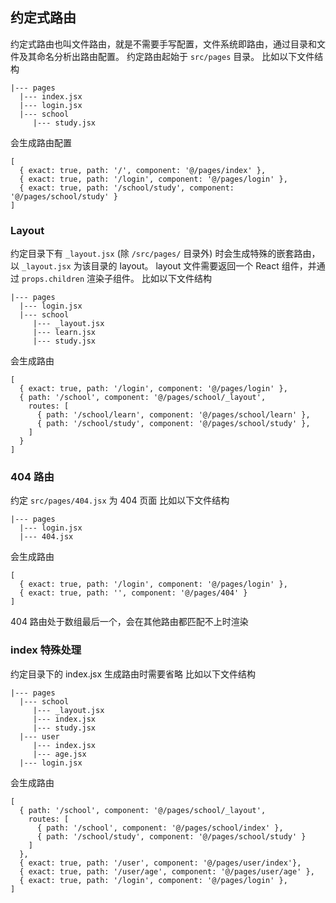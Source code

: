 ## 约定式路由

约定式路由也叫文件路由，就是不需要手写配置，文件系统即路由，通过目录和文件及其命名分析出路由配置。
约定路由起始于 `src/pages` 目录。
比如以下文件结构

```
|--- pages
  |--- index.jsx
  |--- login.jsx
  |--- school
     |--- study.jsx
```
会生成路由配置

```
[
  { exact: true, path: '/', component: '@/pages/index' },
  { exact: true, path: '/login', component: '@/pages/login' },
  { exact: true, path: '/school/study', component: '@/pages/school/study' }
]
```
### Layout
约定目录下有 `_layout.jsx` (除 `/src/pages/` 目录外) 时会生成特殊的嵌套路由，以 `_layout.jsx` 为该目录的 layout。
layout 文件需要返回一个 React 组件，并通过 `props.children` 渲染子组件。
比如以下文件结构
```
|--- pages
  |--- login.jsx
  |--- school
     |--- _layout.jsx
     |--- learn.jsx
     |--- study.jsx
```
会生成路由
```
[
  { exact: true, path: '/login', component: '@/pages/login' },
  { path: '/school', component: '@/pages/school/_layout',
    routes: [
      { path: '/school/learn', component: '@/pages/school/learn' },
      { path: '/school/study', component: '@/pages/school/study' },
    ]
  }
]
```
### 404 路由
约定 `src/pages/404.jsx` 为 404 页面
比如以下文件结构
```
|--- pages
  |--- login.jsx
  |--- 404.jsx
```
会生成路由
```
[
  { exact: true, path: '/login', component: '@/pages/login' },
  { exact: true, path: '', component: '@/pages/404' }
]
```

404 路由处于数组最后一个，会在其他路由都匹配不上时渲染
### index 特殊处理
约定目录下的 index.jsx 生成路由时需要省略
比如以下文件结构
```
|--- pages
  |--- school
     |--- _layout.jsx
     |--- index.jsx
     |--- study.jsx
  |--- user
     |--- index.jsx
     |--- age.jsx
  |--- login.jsx
```
会生成路由

```
[
  { path: '/school', component: '@/pages/school/_layout',
    routes: [
      { path: '/school', component: '@/pages/school/index' },
      { path: '/school/study', component: '@/pages/school/study' }
    ]
  },
  { exact: true, path: '/user', component: '@/pages/user/index'},
  { exact: true, path: '/user/age', component: '@/pages/user/age' },
  { exact: true, path: '/login', component: '@/pages/login' },
]
```